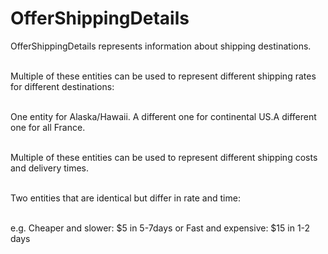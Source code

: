 # OfferShippingDetails

OfferShippingDetails represents information about shipping destinations.<br/><br/>

Multiple of these entities can be used to represent different shipping rates for different destinations:<br/><br/>

One entity for Alaska/Hawaii. A different one for continental US.A different one for all France.<br/><br/>

Multiple of these entities can be used to represent different shipping costs and delivery times.<br/><br/>

Two entities that are identical but differ in rate and time:<br/><br/>

e.g. Cheaper and slower: $5 in 5-7days
or Fast and expensive: $15 in 1-2 days
